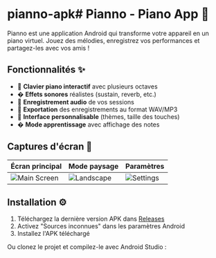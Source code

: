 # pianno-apk# Pianno - Piano App 🎹

Pianno est une application Android qui transforme votre appareil en un piano virtuel. Jouez des mélodies, enregistrez vos performances et partagez-les avec vos amis !

## Fonctionnalités ✨

- 🎼 **Clavier piano interactif** avec plusieurs octaves
- � **Effets sonores** réalistes (sustain, reverb, etc.)
- 🔴 **Enregistrement audio** de vos sessions
- 📂 **Exportation** des enregistrements au format WAV/MP3
- 🎨 **Interface personnalisable** (thèmes, taille des touches)
- � **Mode apprentissage** avec affichage des notes

## Captures d'écran 📱

| Écran principal | Mode paysage | Paramètres |
|-----------------|--------------|------------|
| ![Main Screen](screenshots/screen1.png) | ![Landscape](screenshots/screen2.png) | ![Settings](screenshots/screen3.png) |

## Installation ⚙️

1. Téléchargez la dernière version APK dans [Releases](https://github.com/votre-utilisateur/Pianno/releases)
2. Activez "Sources inconnues" dans les paramètres Android
3. Installez l'APK téléchargé

Ou clonez le projet et compilez-le avec Android Studio :

```bash
